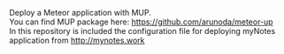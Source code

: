 Deploy a Meteor application with MUP.
<br>You can find MUP package here: https://github.com/arunoda/meteor-up
<br>In this repository is included the configuration file for deploying myNotes application from http://mynotes.work
